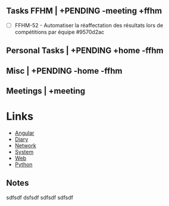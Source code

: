 ## Tasks FFHM | +PENDING -meeting +ffhm
* [ ] FFHM-52 - Automatiser la réaffectation des résultats lors de compétitions par équipe  #9570d2ac


## Personal Tasks | +PENDING +home -ffhm


## Misc | +PENDING -home -ffhm


## Meetings | +meeting


# Links

- [Angular](Angular/index.md)
- [Diary](diary/diary.md)
- [Network](Network/index.md)
- [System](System/index.md)
- [Web](Web/index.md)
- [Python](Python/index.md)


## Notes

sdfsdf
dsfsdf
sdfsdf
sdfsdf

